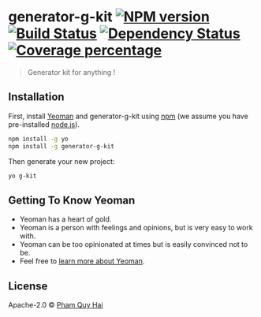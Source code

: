# generator-g-kit [![NPM version][npm-image]][npm-url] [![Build Status][travis-image]][travis-url] [![Dependency Status][daviddm-image]][daviddm-url] [![Coverage percentage][coveralls-image]][coveralls-url]
> Generator kit for anything !

## Installation

First, install [Yeoman](http://yeoman.io) and generator-g-kit using [npm](https://www.npmjs.com/) (we assume you have pre-installed [node.js](https://nodejs.org/)).

```bash
npm install -g yo
npm install -g generator-g-kit
```

Then generate your new project:

```bash
yo g-kit
```

## Getting To Know Yeoman

 * Yeoman has a heart of gold.
 * Yeoman is a person with feelings and opinions, but is very easy to work with.
 * Yeoman can be too opinionated at times but is easily convinced not to be.
 * Feel free to [learn more about Yeoman](http://yeoman.io/).

## License

Apache-2.0 © [Pham Quy Hai](https://haipq.com)


[npm-image]: https://badge.fury.io/js/generator-g-kit.svg
[npm-url]: https://npmjs.org/package/generator-g-kit
[travis-image]: https://travis-ci.org/KaKaVip/generator-g-kit.svg?branch=master
[travis-url]: https://travis-ci.org/KaKaVip/generator-g-kit
[daviddm-image]: https://david-dm.org/KaKaVip/generator-g-kit.svg?theme=shields.io
[daviddm-url]: https://david-dm.org/KaKaVip/generator-g-kit
[coveralls-image]: https://coveralls.io/repos/KaKaVip/generator-g-kit/badge.svg
[coveralls-url]: https://coveralls.io/r/KaKaVip/generator-g-kit
